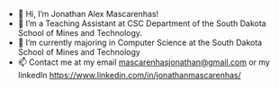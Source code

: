 - 👋 Hi, I’m Jonathan Alex Mascarenhas!
- 👀 I’m a Teaching Assistant at CSC Department of the South Dakota School of Mines and Technology. 
- 🌱 I’m currently majoring in Computer Science at the South Dakota School of Mines and Technology
- 📫 Contact me at my email mascarenhasjonathan@gmail.com or my linkedIn https://www.linkedin.com/in/jonathanmascarenhas/ 

<!---
JonathanAlexMasc/JonathanAlexMasc is a ✨ special ✨ repository because its `README.md` (this file) appears on your GitHub profile.
You can click the Preview link to take a look at your changes.
--->
